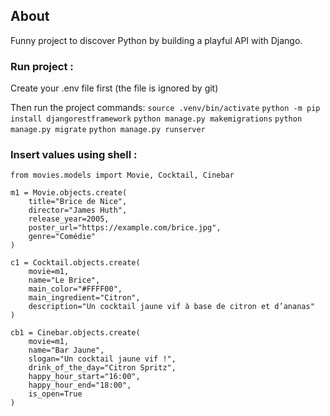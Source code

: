 ## About

Funny project to discover Python by building a playful API with Django.

### Run project :

Create your .env file first (the file is ignored by git)

Then run the project commands:
`source .venv/bin/activate`
`python -m pip install djangorestframework`
`python manage.py makemigrations`
`python manage.py migrate`
`python manage.py runserver`

### Insert values using shell :

```
from movies.models import Movie, Cocktail, Cinebar

m1 = Movie.objects.create(
    title="Brice de Nice",
    director="James Huth",
    release_year=2005,
    poster_url="https://example.com/brice.jpg",
    genre="Comédie"
)

c1 = Cocktail.objects.create(
    movie=m1,
    name="Le Brice",
    main_color="#FFFF00",
    main_ingredient="Citron",
    description="Un cocktail jaune vif à base de citron et d’ananas"
)

cb1 = Cinebar.objects.create(
    movie=m1,
    name="Bar Jaune",
    slogan="Un cocktail jaune vif !",
    drink_of_the_day="Citron Spritz",
    happy_hour_start="16:00",
    happy_hour_end="18:00",
    is_open=True
)
```